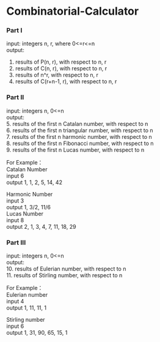 # Combinatorial-Calculator

### Part I
input: integers n, r, where 0<=r<=n<br>
output:<br>
1. results of P(n, r), with respect to n, r 
2. results of C(n, r), with respect to n, r
3. results of n^r, with respect to n, r
4. results of C(r+n-1, r), with respect to n, r

### Part II
input: integers n, 0<=n <br>
output:<br>
	5. results of the first n Catalan number, with respect to n<br>
	6. results of the first n triangular number, with respect to n<br>
	7. results of the first n harmonic number, with respect to n<br>
	8. results of the first n Fibonacci number, with respect to n<br>
	9. results of the first n Lucas number, with respect to n<br>

For Example：<br>
Catalan Number<br>
input 6<br>
output 1, 1, 2, 5, 14, 42<br>

Harmonic Number<br>
input 3<br>
output 1, 3/2, 11/6<br>
Lucas Number<br>
input 8<br>
output 2, 1, 3, 4, 7, 11, 18, 29<br>


### Part III
input: integers n, 0<=n<br>
output:<br>
	10. results of Eulerian number, with respect to n<br>
	11. results of Stirling number, with respect to n<br>

For Example：<br>
Eulerian number<br>
input 4<br>
output 1, 11, 11, 1<br>

Stirling number<br>
input 6<br>
output 1, 31, 90, 65, 15, 1<br>
